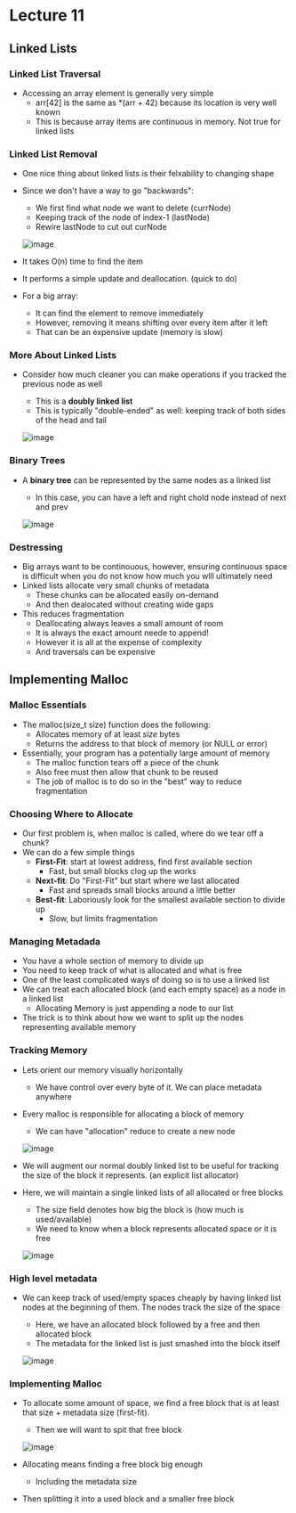 # Lecture 11

## Linked Lists

### Linked List Traversal

* Accessing an array element is generally very simple
  * arr[42] is the same as *(arr + 42) because its location is very well known
  * This is because array items are continuous in memory. Not true for linked lists
 
### Linked List Removal

* One nice thing about linked lists is their felxability to changing shape
* Since we don't have a way to go "backwards":
  * We first find what node we want to delete (currNode)
  * Keeping track of the node of index-1 (lastNode)
  * Rewire lastNode to cut out curNode
 
  ![image](https://github.com/clester331/0449/assets/122314614/ff832330-f47e-4d05-a6d5-85c29da873b0)

* It takes O(n) time to find the item
* It performs a simple update and deallocation. (quick to do)

* For a big array:
  * It can find the element to remove immediately
  * However, removing it means shifting over every item after it left
  * That can be an expensive update (memory is slow)

### More About Linked Lists

* Consider how much cleaner you can make operations if you tracked the previous node as well
  * This is a **doubly linked list**
  * This is typically "double-ended" as well: keeping track of both sides of the head and tail
    
  ![image](https://github.com/clester331/0449/assets/122314614/a88ae343-f15c-4aeb-896e-ddfb94dd9528)

### Binary Trees

* A **binary tree** can be represented by the same nodes as a linked list
  * In this case, you can have a left and right chold node instead of next and prev
 
  ![image](https://github.com/clester331/0449/assets/122314614/c9d3428f-0b33-4f82-8b89-dff9c9e9f5a9)

### Destressing

* Big arrays want to be continouous, however, ensuring continuous space is difficult when you do not know how much you wlll ultimately need
* Linked lists allocate very small chunks of metadata
  * These chunks can be allocated easily on-demand
  * And then dealocated without creating wide gaps
* This reduces fragmentation
  * Deallocating always leaves a small amount of room
  * It is always the exact amount neede to append!
  * However it is all at the expense of complexity
  * And traversals can be expensive   

## Implementing Malloc

### Malloc Essentials

* The malloc(size_t size) function does the following:
  * Allocates memory of at least *size* bytes
  * Returns the address to that block of memory (or NULL or error)
* Essentially, your program has a potentially large amount of memory
  * The malloc function tears off a piece of the chunk
  * Also free must then allow that chunk to be reused
  * The job of malloc is to do so in the "best" way to reduce fragmentation
 
### Choosing Where to Allocate

* Our first problem is, when malloc is called, where do we tear off a chunk?
* We can do a few simple things
  * **First-Fit**: start at lowest address, find first available section
    * Fast, but small blocks clog up the works
  * **Next-fit**: Do "First-Fit" but start where we last allocated
    * Fast and spreads small blocks around a little better
  * **Best-fit**: Laboriously look for the smallest available section to divide up
    * Slow, but limits fragmentation 

### Managing Metadada

* You have a whole section of memory to divide up
* You need to keep track of what is allocated and what is free
* One of the least complicated ways of doing so is to use a linked list
* We can treat each allocated block (and each empty space) as a node in a linked list
  * Allocating Memory is just appending a node to our list
* The trick is to think about how we want to split up the nodes representing available memory

### Tracking Memory

* Lets orient our memory visually horizontally
  * We have control over every byte of it. We can place metadata anywhere
* Every malloc is responsible for allocating a block of memory
  * We can have "allocation" reduce to create a new node
    
  ![image](https://github.com/clester331/0449/assets/122314614/49fdc998-5f57-43d1-b1ad-0e74046b3e60)

* We will augment our normal doubly linked list to be useful for tracking the size of the block it represents. (an explicit list allocator)
* Here, we will maintain a single linked lists of all allocated or free blocks
  * The size field denotes how big the block is (how much is used/available)
  * We need to know when a block represents allocated space or it is free
    
  ![image](https://github.com/clester331/0449/assets/122314614/64a4ff9d-094d-40b8-a118-c0a6bdd78464)

### High level metadata

* We can keep track of used/empty spaces cheaply by having linked list nodes at the beginning of them. The nodes track the size of the space
  * Here, we have an allocated block followed by a free and then allocated block
  * The metadata for the linked list is just smashed into the block itself
    
  ![image](https://github.com/clester331/0449/assets/122314614/88f0accb-7068-493c-b208-250610912255)

### Implementing Malloc

* To allocate some amount of space, we find a free block that is at least that size + metadata size (first-fit).
  * Then we will want to spit that free block
 
  ![image](https://github.com/clester331/0449/assets/122314614/495e0cab-bbba-4e32-9605-f7cda8c23926)

* Allocating means finding a free block big enough
  * Including the metadata size
* Then splitting it into a used block and a smaller free block
  
 
 
